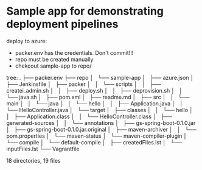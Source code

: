 # Sample app for demonstrating deployment pipelines

deploy to azure:
- packer.env has the credentials. Don't commit!!!
- repo must be created manually
- chekcout sample-app to repo/


tree:
.
├── packer.env
├── repo
│   └── sample-app
│       ├── azure.json
│       ├── Jenkinsfile
│       ├── packer
│       │   └── scripts
│       │       ├── createi_admin.sh
│       │       ├── deploy.sh
│       │       ├── deprovision.sh
│       │       └── java.sh
│       ├── pom.xml
│       ├── readme.md
│       ├── src
│       │   └── main
│       │       └── java
│       │           └── hello
│       │               ├── Application.java
│       │               └── HelloController.java
│       └── target
│           ├── classes
│           │   └── hello
│           │       ├── Application.class
│           │       └── HelloController.class
│           ├── generated-sources
│           │   └── annotations
│           ├── gs-spring-boot-0.1.0.jar
│           ├── gs-spring-boot-0.1.0.jar.original
│           ├── maven-archiver
│           │   └── pom.properties
│           └── maven-status
│               └── maven-compiler-plugin
│                   └── compile
│                       └── default-compile
│                           ├── createdFiles.lst
│                           └── inputFiles.lst
└── Vagrantfile

18 directories, 19 files
